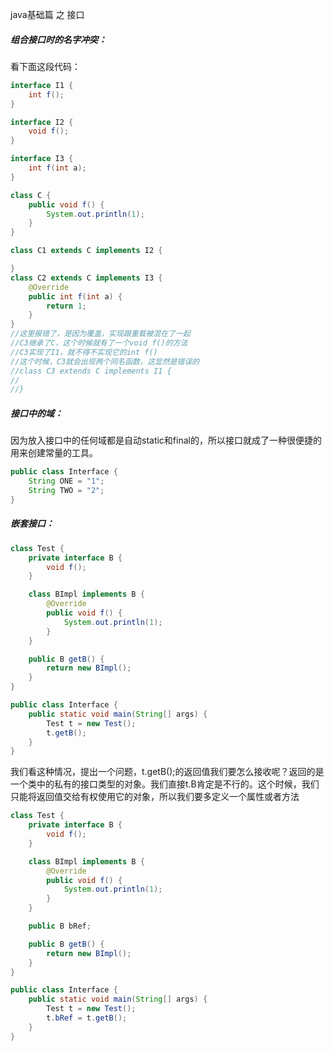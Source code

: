 java基础篇 之 接口

##### 组合接口时的名字冲突：

看下面这段代码：

```java
interface I1 {
    int f();
}

interface I2 {
    void f();
}

interface I3 {
    int f(int a);
}

class C {
    public void f() {
        System.out.println(1);
    }
}

class C1 extends C implements I2 {

}
class C2 extends C implements I3 {
    @Override
    public int f(int a) {
        return 1;
    }
}
//这里报错了，是因为覆盖，实现跟重载被混在了一起
//C3继承了C，这个时候就有了一个void f()的方法
//C3实现了I1，就不得不实现它的int f()
//这个时候，C3就会出现两个同名函数，这显然是错误的
//class C3 extends C implements I1 {
//
//}
```

##### 接口中的域：

因为放入接口中的任何域都是自动static和final的，所以接口就成了一种很便捷的用来创建常量的工具。

```JAVA
public class Interface {
    String ONE = "1";
    String TWO = "2";
}
```

##### 嵌套接口：

```java
class Test {
    private interface B {
        void f();
    }

    class BImpl implements B {
        @Override
        public void f() {
            System.out.println(1);
        }
    }

    public B getB() {
        return new BImpl();
    }
}

public class Interface {
    public static void main(String[] args) {
        Test t = new Test();
        t.getB();
    }
}
```

我们看这种情况，提出一个问题，t.getB();的返回值我们要怎么接收呢？返回的是一个类中的私有的接口类型的对象。我们直接t.B肯定是不行的。这个时候，我们只能将返回值交给有权使用它的对象，所以我们要多定义一个属性或者方法

```java
class Test {
    private interface B {
        void f();
    }

    class BImpl implements B {
        @Override
        public void f() {
            System.out.println(1);
        }
    }

    public B bRef;

    public B getB() {
        return new BImpl();
    }
}

public class Interface {
    public static void main(String[] args) {
        Test t = new Test();
        t.bRef = t.getB();
    }
}
```